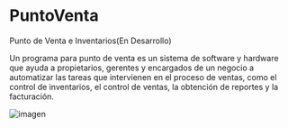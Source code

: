 # PuntoVenta
Punto de Venta e Inventarios(En Desarrollo)

Un programa para punto de venta es un sistema de software y hardware que ayuda a propietarios, gerentes y encargados de un negocio a automatizar las tareas que intervienen en el proceso de ventas, como el control de inventarios, el control de ventas, la obtención de reportes y la facturación.

![imagen](https://user-images.githubusercontent.com/58789977/218374703-107f3e7c-6d92-4bb8-8615-007240623542.png)
